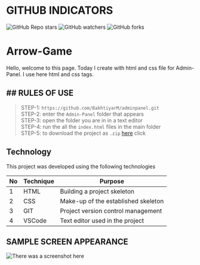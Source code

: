 # GITHUB INDICATORS

![GitHub Repo stars](https://img.shields.io/github/stars/cavidsuleyman/Ballon-Game?style=for-the-badge)
![GitHub watchers](https://img.shields.io/github/watchers/cavidsuleyman/Ballon-Game?style=for-the-badge)
![GitHub forks](https://img.shields.io/github/forks/cavidsuleyman/Ballon-Game?style=for-the-badge)


  # Arrow-Game

Hello, welcome to this page. Today I create with html and css file for Admin-Panel. I use here html and css tags. 
## ## RULES OF USE

> STEP-1: `https://github.com/BakhtiyarM/adminpanel.git` <br/>
> STEP-2:  enter the `Admin-Panel` folder that appears <br/>
> STEP-3:  open the folder you are in in a text editor <br/>
> STEP-4:  run the  all the `index.html` files in the main folder <br/>
> STEP-5:  to download the project as `.zip`  [here](https://github.com/cavidsuleyman/Arrow-Game/archive/refs/heads/master.zip) click <br/>


## Technology

This project was developed using the following technologies

| No | Technique | Purpose |
| - | ---------- | --------------------- |
| 1 | HTML | Building a project skeleton |
| 2 | CSS |  Make-up of the established skeleton |
| 3 | GIT |  Project version control management |
| 4 | VSCode | Text editor used in the project |


## SAMPLE SCREEN APPEARANCE

![There was a screenshot here](./screen-1.2.PNG)
